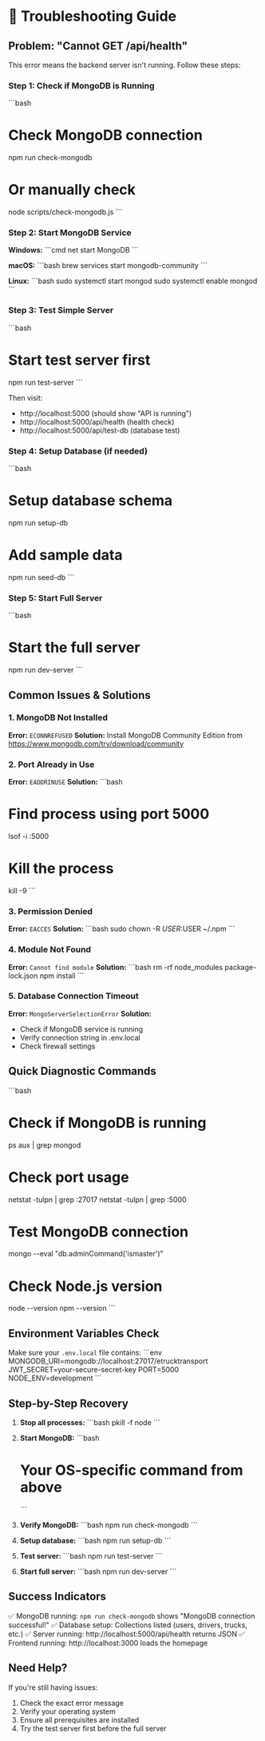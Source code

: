 # 🔧 Troubleshooting Guide

## Problem: "Cannot GET /api/health"

This error means the backend server isn't running. Follow these steps:

### Step 1: Check if MongoDB is Running

\`\`\`bash
# Check MongoDB connection
npm run check-mongodb

# Or manually check
node scripts/check-mongodb.js
\`\`\`

### Step 2: Start MongoDB Service

**Windows:**
\`\`\`cmd
net start MongoDB
\`\`\`

**macOS:**
\`\`\`bash
brew services start mongodb-community
\`\`\`

**Linux:**
\`\`\`bash
sudo systemctl start mongod
sudo systemctl enable mongod
\`\`\`

### Step 3: Test Simple Server

\`\`\`bash
# Start test server first
npm run test-server
\`\`\`

Then visit:
- http://localhost:5000 (should show "API is running")
- http://localhost:5000/api/health (health check)
- http://localhost:5000/api/test-db (database test)

### Step 4: Setup Database (if needed)

\`\`\`bash
# Setup database schema
npm run setup-db

# Add sample data
npm run seed-db
\`\`\`

### Step 5: Start Full Server

\`\`\`bash
# Start the full server
npm run dev-server
\`\`\`

## Common Issues & Solutions

### 1. MongoDB Not Installed
**Error:** `ECONNREFUSED`
**Solution:** Install MongoDB Community Edition from https://www.mongodb.com/try/download/community

### 2. Port Already in Use
**Error:** `EADDRINUSE`
**Solution:**
\`\`\`bash
# Find process using port 5000
lsof -i :5000
# Kill the process
kill -9 <PID>
\`\`\`

### 3. Permission Denied
**Error:** `EACCES`
**Solution:**
\`\`\`bash
sudo chown -R $USER:$USER ~/.npm
\`\`\`

### 4. Module Not Found
**Error:** `Cannot find module`
**Solution:**
\`\`\`bash
rm -rf node_modules package-lock.json
npm install
\`\`\`

### 5. Database Connection Timeout
**Error:** `MongoServerSelectionError`
**Solution:**
- Check if MongoDB service is running
- Verify connection string in .env.local
- Check firewall settings

## Quick Diagnostic Commands

\`\`\`bash
# Check if MongoDB is running
ps aux | grep mongod

# Check port usage
netstat -tulpn | grep :27017
netstat -tulpn | grep :5000

# Test MongoDB connection
mongo --eval "db.adminCommand('ismaster')"

# Check Node.js version
node --version
npm --version
\`\`\`

## Environment Variables Check

Make sure your `.env.local` file contains:
\`\`\`env
MONGODB_URI=mongodb://localhost:27017/etrucktransport
JWT_SECRET=your-secure-secret-key
PORT=5000
NODE_ENV=development
\`\`\`

## Step-by-Step Recovery

1. **Stop all processes:**
   \`\`\`bash
   pkill -f node
   \`\`\`

2. **Start MongoDB:**
   \`\`\`bash
   # Your OS-specific command from above
   \`\`\`

3. **Verify MongoDB:**
   \`\`\`bash
   npm run check-mongodb
   \`\`\`

4. **Setup database:**
   \`\`\`bash
   npm run setup-db
   \`\`\`

5. **Test server:**
   \`\`\`bash
   npm run test-server
   \`\`\`

6. **Start full server:**
   \`\`\`bash
   npm run dev-server
   \`\`\`

## Success Indicators

✅ MongoDB running: `npm run check-mongodb` shows "MongoDB connection successful!"
✅ Database setup: Collections listed (users, drivers, trucks, etc.)
✅ Server running: http://localhost:5000/api/health returns JSON
✅ Frontend running: http://localhost:3000 loads the homepage

## Need Help?

If you're still having issues:
1. Check the exact error message
2. Verify your operating system
3. Ensure all prerequisites are installed
4. Try the test server first before the full server

